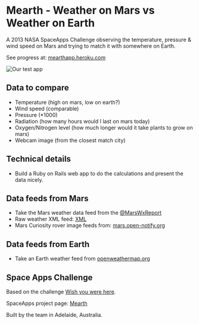 Mearth - Weather on Mars vs Weather on Earth
============================================

A 2013 NASA SpaceApps Challenge observing the temperature, pressure & wind speed on Mars and trying to match it with somewhere on Earth.

See progress at:
[mearthapp.heroku.com](http://merthapp.heroku.com)

![Our test app](http://sighmon.com/pics/mearth-screenshot.png)

## Data to compare

* Temperature (high on mars, low on earth?)
* Wind speed (comparable)
* Pressure (*1000)
* Radiation (how many hours would I last on mars today)
* Oxygen/Nitrogen level (how much longer would it take plants to grow on mars)
* Webcam image (from the closest match city)

## Technical details

* Build a Ruby on Rails web app to do the calculations and present the data nicely.

## Data feeds from Mars

* Take the Mars weather data feed from the [@MarsWxReport](https://twitter.com/MarsWxReport)
* Raw weather XML feed: [XML](http://cab.inta-csic.es/rems/rems_weather.xml)
* Mars Curiosity rover image feeds from: [mars.open-notify.org](http://mars.open-notify.org)

## Data feeds from Earth

* Take an Earth weather feed from [openweathermap.org](http://openweathermap.org/weather)

## Space Apps Challenge

Based on the challenge [Wish you were here](http://spaceappschallenge.org/challenge/wish-you-were-here/).

SpaceApps project page: [Mearth](http://spaceappschallenge.org/project/mearth/)

Built by the team in Adelaide, Australia.